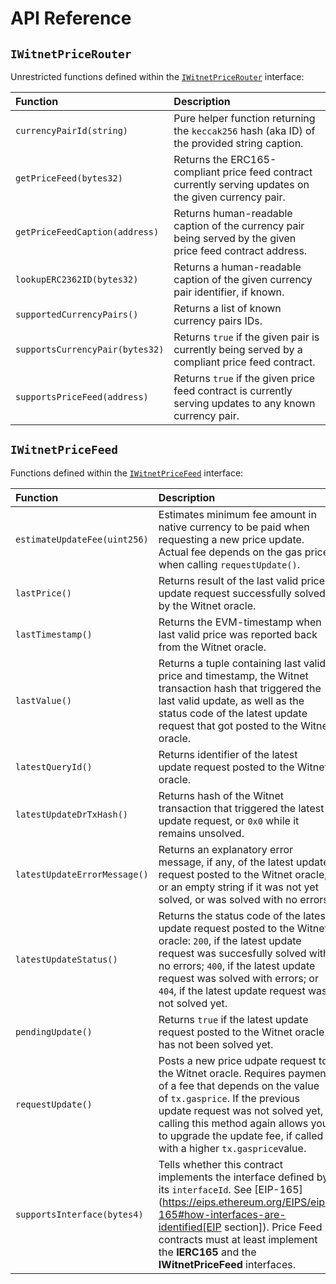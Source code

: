 # API Reference

## `IWitnetPriceRouter`

Unrestricted functions defined within the [`IWitnetPriceRouter`](https://github.com/witnet/witnet-solidity-bridge/blob/master/contracts/interfaces/IWitnetPriceRouter.sol) interface:

| Function | Description
| :- | :-
| `currencyPairId(string)` | Pure helper function returning the `keccak256` hash (aka ID) of the provided string caption.
| `getPriceFeed(bytes32)` | Returns the ERC165-compliant price feed contract currently serving updates on the given currency pair.
| `getPriceFeedCaption(address)` | Returns human-readable caption of the currency pair being served by the given price feed contract address.
| `lookupERC2362ID(bytes32)` | Returns a human-readable caption of the given currency pair identifier, if known.
| `supportedCurrencyPairs()` | Returns a list of known currency pairs IDs.
| `supportsCurrencyPair(bytes32)` | Returns `true` if the given pair is currently being served by a compliant price feed contract.
| `supportsPriceFeed(address)` | Returns `true` if the given price feed contract is currently serving updates to any known currency pair.

## `IWitnetPriceFeed`
Functions defined within the [`IWitnetPriceFeed`](https://github.com/witnet/witnet-solidity-bridge/blob/master/contracts/interfaces/IWitnetPriceFeed.sol) interface:
    
| Function | Description
| :- | :-
| `estimateUpdateFee(uint256)` | Estimates minimum fee amount in native currency to be paid when requesting a new price update. Actual fee depends on the gas price when calling `requestUpdate()`.
| `lastPrice()` | Returns result of the last valid price update request successfully solved by the Witnet oracle.
| `lastTimestamp()` | Returns the EVM-timestamp when last valid price was reported back from the Witnet oracle.
| `lastValue()` | Returns a tuple containing last valid price and timestamp, the Witnet transaction hash that triggered the last valid update, as well as the status code of the latest update request that got posted to the Witnet oracle.
| `latestQueryId()` | Returns identifier of the latest update request posted to the Witnet oracle.
| `latestUpdateDrTxHash()` | Returns hash of the Witnet transaction that triggered the latest update request, or `0x0` while it remains unsolved.
| `latestUpdateErrorMessage()` | Returns an explanatory error message, if any, of the latest update request posted to the Witnet oracle, or an empty string if it was not yet solved, or was solved with no errors.
| `latestUpdateStatus()` | Returns the status code of the latest update request posted to the Witnet oracle: `200`, if the latest update request was succesfully solved with no errors; `400`, if the latest update request was solved with errors; or `404`, if the latest update request was not solved yet.
| `pendingUpdate()` | Returns `true` if the latest update request posted to the Witnet oracle has not been solved yet.
| `requestUpdate()` | Posts a new price udpate request to the Witnet oracle. Requires payment of a fee that depends on the value of `tx.gasprice`. If the previous update request was not solved yet, calling this method again allows you to upgrade the update fee, if called with a higher `tx.gasprice`value.
| `supportsInterface(bytes4)` | Tells whether this contract implements the interface defined by its `interfaceId`. See [EIP-165](https://eips.ethereum.org/EIPS/eip-165#how-interfaces-are-identified[EIP section]). Price Feed contracts must at least implement the **IERC165** and the **IWitnetPriceFeed** interfaces. 
